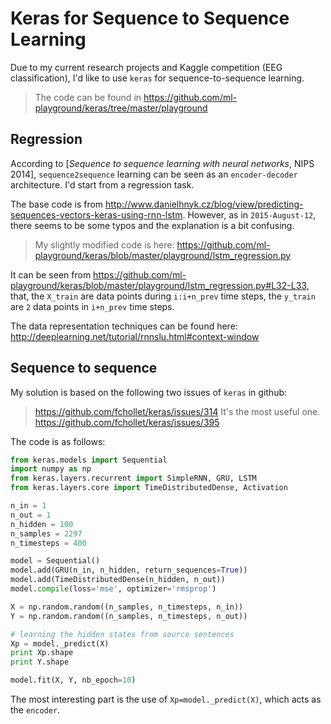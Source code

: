 <!-- toc -->

# Keras for Sequence to Sequence Learning

Due to my current research projects and Kaggle competition (EEG classification), I'd like to use `keras` for sequence-to-sequence learning. 

> The code can be found in https://github.com/ml-playground/keras/tree/master/playground

## Regression
According to [*Sequence to sequence learning with neural networks*, NIPS 2014], `sequence2sequence` learning can be seen as an `encoder-decoder` architecture. I'd start from a regression task.

The base code is from http://www.danielhnyk.cz/blog/view/predicting-sequences-vectors-keras-using-rnn-lstm. However, as in `2015-August-12`, there seems to be some typos and the explanation is a bit confusing. 

> My slightly modified code is here: https://github.com/ml-playground/keras/blob/master/playground/lstm_regression.py

It can be seen from https://github.com/ml-playground/keras/blob/master/playground/lstm_regression.py#L32-L33, that, the `X_train` are data points during `i:i+n_prev` time steps, the `y_train` are `2` data points in `i+n_prev` time steps. 

The data representation techniques can be found here: http://deeplearning.net/tutorial/rnnslu.html#context-window

## Sequence to sequence
 My solution is based on the following two issues of `keras` in github:

> https://github.com/fchollet/keras/issues/314   It's the most useful one.
> https://github.com/fchollet/keras/issues/395

The code is as follows:
```python
from keras.models import Sequential
import numpy as np
from keras.layers.recurrent import SimpleRNN, GRU, LSTM
from keras.layers.core import TimeDistributedDense, Activation

n_in = 1
n_out = 1
n_hidden = 100
n_samples = 2297
n_timesteps = 400

model = Sequential()
model.add(GRU(n_in, n_hidden, return_sequences=True))
model.add(TimeDistributedDense(n_hidden, n_out))
model.compile(loss='mse', optimizer='rmsprop')

X = np.random.random((n_samples, n_timesteps, n_in))
Y = np.random.random((n_samples, n_timesteps, n_out))

# learning the hidden states from source sentences
Xp = model._predict(X)
print Xp.shape
print Y.shape

model.fit(X, Y, nb_epoch=10)
```

The most interesting part is the use of `Xp=model._predict(X)`, which acts as the `encoder`. 